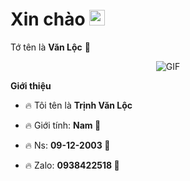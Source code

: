 <h1> Xin chào <img src="https://i.imgur.com/Z18AI4n.gif" width="25"></h1> 

Tớ tên là **Văn Lộc** 👻



<p align="center">
    <img align="center" alt="GIF" src="https://i.imgur.com/Z18AI4n.gif" />
</p> 



**Giới thiệu**



- 🔥 Tôi tên là **Trịnh Văn Lộc**

- 🔥 Giới tính: **Nam 💙**

- 🔥 Ns: **09-12-2003 💛**

- 🔥 Zalo: **0938422518 💜**

